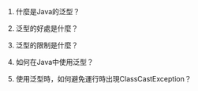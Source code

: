 

1. 什麼是Java的泛型？

2. 泛型的好處是什麼？

3. 泛型的限制是什麼？

4. 如何在Java中使用泛型？

5. 使用泛型時，如何避免運行時出現ClassCastException？